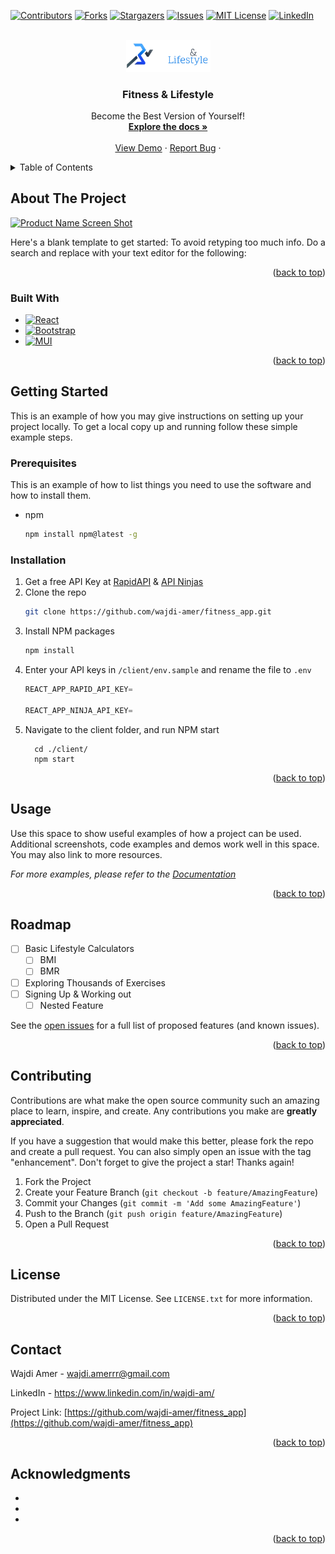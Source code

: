<a name="readme-top"></a>

[![Contributors][contributors-shield]][contributors-url]
[![Forks][forks-shield]][forks-url]
[![Stargazers][stars-shield]][stars-url]
[![Issues][issues-shield]][issues-url]
[![MIT License][license-shield]][license-url]
[![LinkedIn][linkedin-shield]][linkedin-url]

<!-- PROJECT LOGO -->
<br />
<div align="center">
  <a href="https://github.com/wajdi-amer/fitness_app">
    <img src="./client/src/assets/images/fitness-logo.png" alt="Logo" width="135">
  </a>

<h3 align="center">Fitness & Lifestyle</h3>

  <p align="center">
    Become the Best Version of Yourself!
    <br />
    <a href="https://github.com/wajdi-amer/fitness_app"><strong>Explore the docs »</strong></a>
    <br />
    <br />
    <a href="https://github.com/wajdi-amer/fitness_app">View Demo</a>
    ·
    <a href="https://github.com/wajdi-amer/fitness_app/issues">Report Bug</a>
    ·
  </p>
</div>



<!-- TABLE OF CONTENTS -->
<details>
  <summary>Table of Contents</summary>
  <ol>
    <li>
      <a href="#about-the-project">About The Project</a>
      <ul>
        <li><a href="#built-with">Built With</a></li>
      </ul>
    </li>
    <li>
      <a href="#getting-started">Getting Started</a>
      <ul>
        <li><a href="#prerequisites">Prerequisites</a></li>
        <li><a href="#installation">Installation</a></li>
      </ul>
    </li>
    <li><a href="#usage">Usage</a></li>
    <li><a href="#roadmap">Roadmap</a></li>
    <li><a href="#contributing">Contributing</a></li>
    <li><a href="#license">License</a></li>
    <li><a href="#contact">Contact</a></li>
    <li><a href="#acknowledgments">Acknowledgments</a></li>
  </ol>
</details>



<!-- ABOUT THE PROJECT -->
## About The Project

[![Product Name Screen Shot][product-screenshot]](https://example.com)

Here's a blank template to get started: To avoid retyping too much info. Do a search and replace with your text editor for the following:

<p align="right">(<a href="#readme-top">back to top</a>)</p>



### Built With

* [![React][React.js]][React-url]
* [![Bootstrap][Bootstrap.com]][Bootstrap-url]
* [![MUI][MUI-badge]][MUI-url]


<p align="right">(<a href="#readme-top">back to top</a>)</p>



<!-- GETTING STARTED -->
## Getting Started

This is an example of how you may give instructions on setting up your project locally.
To get a local copy up and running follow these simple example steps.

### Prerequisites

This is an example of how to list things you need to use the software and how to install them.
* npm
  ```sh
  npm install npm@latest -g
  ```

### Installation

1. Get a free API Key at [RapidAPI](https://rapidapi.com/) & [API Ninjas](https://api-ninjas.com/)
2. Clone the repo
   ```sh
   git clone https://github.com/wajdi-amer/fitness_app.git
   ```
3. Install NPM packages
   ```sh
   npm install
   ```
4. Enter your API keys in `/client/env.sample` and rename the file to `.env`
   ```js
   REACT_APP_RAPID_API_KEY=

   REACT_APP_NINJA_API_KEY=
   ```
5. Navigate to the client folder, and run NPM start
    ```
      cd ./client/
      npm start
    ```

<p align="right">(<a href="#readme-top">back to top</a>)</p>



<!-- USAGE EXAMPLES -->
## Usage

Use this space to show useful examples of how a project can be used. Additional screenshots, code examples and demos work well in this space. You may also link to more resources.

_For more examples, please refer to the [Documentation](https://example.com)_

<p align="right">(<a href="#readme-top">back to top</a>)</p>



<!-- ROADMAP -->
## Roadmap

- [ ] Basic Lifestyle Calculators
    - [ ] BMI
    - [ ] BMR
- [ ] Exploring Thousands of Exercises 
- [ ] Signing Up & Working out
    - [ ] Nested Feature

See the [open issues](https://github.com/wajdi-amer/fitness_app/issues) for a full list of proposed features (and known issues).

<p align="right">(<a href="#readme-top">back to top</a>)</p>



<!-- CONTRIBUTING -->
## Contributing

Contributions are what make the open source community such an amazing place to learn, inspire, and create. Any contributions you make are **greatly appreciated**.

If you have a suggestion that would make this better, please fork the repo and create a pull request. You can also simply open an issue with the tag "enhancement".
Don't forget to give the project a star! Thanks again!

1. Fork the Project
2. Create your Feature Branch (`git checkout -b feature/AmazingFeature`)
3. Commit your Changes (`git commit -m 'Add some AmazingFeature'`)
4. Push to the Branch (`git push origin feature/AmazingFeature`)
5. Open a Pull Request

<p align="right">(<a href="#readme-top">back to top</a>)</p>



<!-- LICENSE -->
## License

Distributed under the MIT License. See `LICENSE.txt` for more information.

<p align="right">(<a href="#readme-top">back to top</a>)</p>



<!-- CONTACT -->
## Contact

Wajdi Amer - wajdi.amerrr@gmail.com

LinkedIn - https://www.linkedin.com/in/wajdi-am/

Project Link: [https://github.com/wajdi-amer/fitness_app](https://github.com/wajdi-amer/fitness_app)

<p align="right">(<a href="#readme-top">back to top</a>)</p>



<!-- ACKNOWLEDGMENTS -->
## Acknowledgments

* []()
* []()
* []()

<p align="right">(<a href="#readme-top">back to top</a>)</p>



<!-- MARKDOWN LINKS & IMAGES -->
<!-- https://www.markdownguide.org/basic-syntax/#reference-style-links -->
[contributors-shield]: https://img.shields.io/github/contributors/wajdi-amer/fitness_app.svg?style=for-the-badge
[contributors-url]: https://github.com/wajdi-amer/fitness_app/graphs/contributors
[forks-shield]: https://img.shields.io/github/forks/wajdi-amer/fitness_app.svg?style=for-the-badge
[forks-url]: https://github.com/wajdi-amer/fitness_app/network/members
[stars-shield]: https://img.shields.io/github/stars/wajdi-amer/fitness_app.svg?style=for-the-badge
[stars-url]: https://github.com/wajdi-amer/fitness_app/stargazers
[issues-shield]: https://img.shields.io/github/issues/wajdi-amer/fitness_app.svg?style=for-the-badge
[issues-url]: https://github.com/wajdi-amer/fitness_app/issues
[license-shield]: https://img.shields.io/github/license/wajdi-amer/fitness_app.svg?style=for-the-badge
[license-url]: https://github.com/wajdi-amer/fitness_app/blob/master/LICENSE.txt
[linkedin-shield]: https://img.shields.io/badge/-LinkedIn-black.svg?style=for-the-badge&logo=linkedin&colorB=555
[linkedin-url]: https://linkedin.com/in/wajdi-am
[product-screenshot]: images/screenshot.png
[React.js]: https://img.shields.io/badge/React-20232A?style=for-the-badge&logo=react&logoColor=61DAFB
[React-url]: https://reactjs.org/
[Bootstrap.com]: https://img.shields.io/badge/Bootstrap-563D7C?style=for-the-badge&logo=bootstrap&logoColor=white
[Bootstrap-url]: https://getbootstrap.com
[MUI-badge]: https://img.shields.io/badge/-MUI-007fff?logo=mui&logoColor=white&style=for-the-badge
[MUI-url]: https://mui.com/
